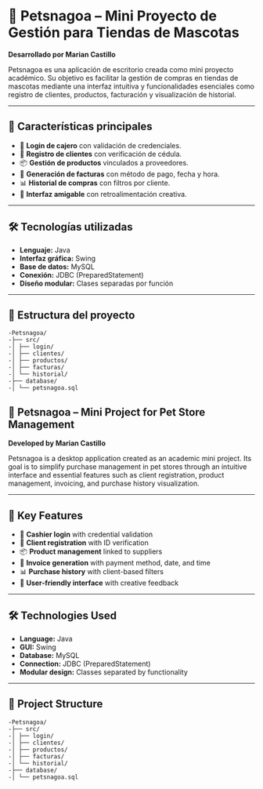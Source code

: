 # 🐾 Petsnagoa – Mini Proyecto de Gestión para Tiendas de Mascotas

**Desarrollado por Marian Castillo**

Petsnagoa es una aplicación de escritorio creada como mini proyecto académico. Su objetivo es facilitar la gestión de compras en tiendas de mascotas mediante una interfaz intuitiva y funcionalidades esenciales como registro de clientes, productos, facturación y visualización de historial.

---

## 📌 Características principales

- 🔐 **Login de cajero** con validación de credenciales.
- 🧍 **Registro de clientes** con verificación de cédula.
- 📦 **Gestión de productos** vinculados a proveedores.
- 🧾 **Generación de facturas** con método de pago, fecha y hora.
- 📊 **Historial de compras** con filtros por cliente.
- 🎨 **Interfaz amigable** con retroalimentación creativa.

---

## 🛠️ Tecnologías utilizadas

- **Lenguaje:** Java  
- **Interfaz gráfica:** Swing  
- **Base de datos:** MySQL  
- **Conexión:** JDBC (PreparedStatement)  
- **Diseño modular:** Clases separadas por función

---

## 🧩 Estructura del proyecto
```
-Petsnagoa/ 
-├── src/ 
-│ ├── login/ 
-│ ├── clientes/ 
-│ ├── productos/ 
-│ ├── facturas/ 
-│ └── historial/ 
-├── database/ 
-│ └── petsnagoa.sql

```

## 🐾 Petsnagoa – Mini Project for Pet Store Management

**Developed by Marian Castillo**

Petsnagoa is a desktop application created as an academic mini project. Its goal is to simplify purchase management in pet stores through an intuitive interface and essential features such as client registration, product management, invoicing, and purchase history visualization.

---

## 📌 Key Features

- 🔐 **Cashier login** with credential validation  
- 🧍 **Client registration** with ID verification  
- 📦 **Product management** linked to suppliers  
- 🧾 **Invoice generation** with payment method, date, and time  
- 📊 **Purchase history** with client-based filters  
- 🎨 **User-friendly interface** with creative feedback

---

## 🛠️ Technologies Used

- **Language:** Java  
- **GUI:** Swing  
- **Database:** MySQL  
- **Connection:** JDBC (PreparedStatement)  
- **Modular design:** Classes separated by functionality

---

## 🧩 Project Structure

```
-Petsnagoa/ 
-├── src/ 
-│ ├── login/ 
-│ ├── clientes/ 
-│ ├── productos/ 
-│ ├── facturas/ 
-│ └── historial/ 
-├── database/ 
-│ └── petsnagoa.sql

```

